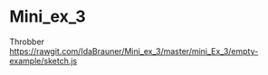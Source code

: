 # Mini_ex_3
Throbber
https://rawgit.com/IdaBrauner/Mini_ex_3/master/mini_Ex_3/empty-example/sketch.js
